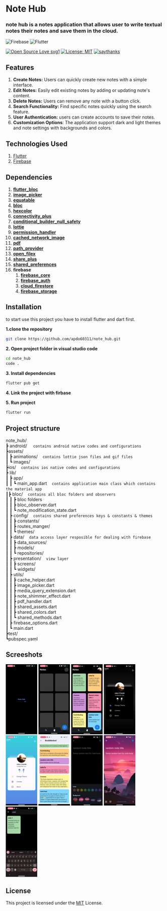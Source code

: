 # Note Hub
### note hub is a notes application that allows user to write textual notes their notes and save them in the cloud.


![Firebase](https://img.shields.io/badge/firebase-a08021?style=for-the-badge&logo=firebase&logoColor=ffcd34) ![Flutter](https://img.shields.io/badge/Flutter-%2302569B.svg?style=for-the-badge&logo=Flutter&logoColor=white)

[![Open Source Love svg1](https://badges.frapsoft.com/os/v1/open-source.svg?v=103)](https://github.com/ellerbrock/open-source-badges/)
[![License: MIT](https://img.shields.io/badge/License-MIT-yellow.svg)](https://opensource.org/licenses/MIT)
[![saythanks](https://img.shields.io/badge/say-thanks-ff69b4.svg)](https://saythanks.io/to/apdo60311)

## Features

1. **Create Notes:** Users can quickly create new notes with a simple interface.
2. **Edit Notes:** Easily edit existing notes by adding or updating note's content.
3. **Delete Notes:** Users can remove any note with a button click.
4. **Search Functionality:** Find specific notes quickly using the search feature.
5. **User Authentication:** users can create accounts to save their notes.
6. **Customization Options**: The application support dark and light themes and note settings with backgrounds and colors.

## Technologies Used
1. [Flutter](https://flutter.dev/)
2. [Firebase](https://firebase.google.com/)

## Dependencies
  1. **[flutter_bloc](https://pub.dev/packages/flutter_bloc)**
  2. **[image_picker](https://pub.dev/packages/image_picker)**
  3. **[equatable](https://pub.dev/packages/equatable)**
  4. **[bloc](https://pub.dev/packages/bloc)**
  5. **[hexcolor](https://pub.dev/packages/hexcolor)**
  6. **[connectivity_plus](https://pub.dev/packages/hexcolor)**
  7. **[conditional_builder_null_safety](https://pub.dev/packages/conditional_builder_null_safety)**
  8. **[lottie](https://pub.dev/packages/lottie)**
  9. **[permission_handler](https://pub.dev/packages/permisson_handler)**
  10. **[cached_network_image](https://pub.dev/packages/cached_network_image)**
  11. **[pdf](https://pub.dev/packages/pdf)**
  12. **[path_provider](https://pub.dev/packages/path_provider)**
  13. **[open_filex](https://pub.dev/packages/open_filex)**
  14. **[share_plus](https://pub.dev/packages/shared_plus)**
  15. **[shared_preferences](https://pub.dev/packages/shared_preferences)**
  16. **firebase** 
        1. **[firebase_core](https://pub.dev/packages/firebase_core)** 
        2. **[firebase_auth](https://pub.dev/packages/firebase_auth)**
        3. **[cloud_firestore](https://pub.dev/packages/cloud_firestore)**
        4. **[firebase_storage](https://pub.dev/packages/firebase_storage)**
  
## Installation

to start use this project you have to install flutter and dart first.

**1.clone the repository**
```sh
git clone https://github.com/apdo60311/note_hub.git
```
**2. Open project folder in visual studio code**
```sh
cd note_hub
code .
```
**3. Install dependencies**
```sh
flutter pub get
```
**4. Link the project with firbase**

**5. Run project**
```sh
flutter run
```
## Project structure

note_hub/<br>
┣ android/&nbsp;&nbsp;&nbsp;&nbsp; `contains android native codes and configurations`<br>
┣assets/<br>
┃ ┣ animations/&nbsp;&nbsp;&nbsp;&nbsp;`contains lottie json files and gif files`<br>
┃ ┗ images/<br>
┣ios/&nbsp;&nbsp;&nbsp;&nbsp;`contains ios native codes and configurations`<br>
┣ lib/<br>
┃ ┣ app/<br>
┃ ┃ ┗ main_app.dart&nbsp;&nbsp;&nbsp;&nbsp;`contains application main class which contains the material app `<br>
┃┣ bloc/&nbsp;&nbsp;&nbsp;&nbsp;`contains all bloc folders and observers`<br>
┃ ┃ ┣ bloc folders<br>
┃ ┃ ┣ bloc_observer.dart<br>
┃ ┃ ┗ note_modification_state.dart<br>
┃ ┣ config/&nbsp;&nbsp;&nbsp;&nbsp;`contains shared preferences keys & constants & themes`<br>
┃ ┃ ┣ constants/<br>
┃ ┃ ┣ routes_manger/<br>
┃ ┃ ┗ themes/<br>
┃ ┣ data/&nbsp;&nbsp;&nbsp;&nbsp;`data access layer resposible for dealing with firebase`<br>
┃ ┃ ┣ data_sources/<br>
┃ ┃ ┣ models/<br>
┃ ┃ ┗ repositories/<br>
┃ ┣ presentation/&nbsp;&nbsp;&nbsp;&nbsp;`view layer`<br>
┃ ┃ ┣ screens/<br>
┃ ┃ ┗ widgets/<br>
┃ ┣ utils/<br>
┃ ┃ ┣ cache_helper.dart<br>
┃ ┃ ┣ image_picker.dart<br>
┃ ┃ ┣ media_query_extension.dart<br>
┃ ┃ ┣ note_shimmer_effect.dart<br>
┃ ┃ ┣ pdf_handler.dart<br>
┃ ┃ ┣ shared_assets.dart<br>
┃ ┃ ┣ shared_colors.dart<br>
┃ ┃ ┗ shared_methods.dart<br>
┃ ┣ firebase_options.dart<br>
┃ ┗ main.dart<br>
┣test/<br>
┗pubspec.yaml<br>


## Screeshots

<p float="left">
  <img src="./readme-images/image1.png" width="100" />
  <img src="./readme-images/image2.png" width="100" />
  <img src="./readme-images/image3.png" width="100" />
  <img src="./readme-images/image4.png" width="100" />
  <img src="./readme-images/image5.png" width="100" />
  <img src="./readme-images/image6.png" width="100" />
  <img src="./readme-images/image7.png" width="100" />
  <img src="./readme-images/image8.png" width="100" />
  <img src="./readme-images/image9.png" width="100" />
</p>

## License
This project is licensed under the [MIT](https://opensource.org/license/MIT) License.
